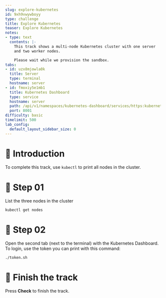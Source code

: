 ```yaml
---
slug: explore-kubernetes
id: 9xh9vwywboyy
type: challenge
title: Explore Kubernetes
teaser: Explore Kubernetes
notes:
- type: text
  contents: |-
    This track shows a multi-node Kubernetes cluster with one server
    and two worker nodes.

    Please wait while we provision the sandbox.
tabs:
- id: uzx8mjowla0k
  title: Server
  type: terminal
  hostname: server
- id: fmoxiy5e1mb1
  title: Kubernetes Dashboard
  type: service
  hostname: server
  path: /api/v1/namespaces/kubernetes-dashboard/services/https:kubernetes-dashboard:/proxy/#!/
  port: 8001
difficulty: basic
timelimit: 500
lab_config:
  default_layout_sidebar_size: 0
---
```

👋 Introduction
===============
To complete this track, use `kubectl` to
print all nodes in the cluster.

📄 Step 01
==========
List the three nodes in the cluster

```
kubectl get nodes
```

🧩 Step 02
==========
Open the second tab (next to the terminal) with the Kubernetes Dashboard. To login, use the token you can print with this command:

```
./token.sh
```

🏁 Finish the track
===================
Press **Check** to finish the track.
